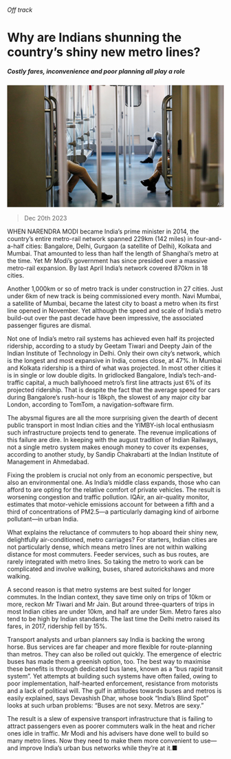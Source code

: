 ###### Off track

# Why are Indians shunning the country’s shiny new metro lines? 

##### Costly fares, inconvenience and poor planning all play a role 

![image](images/20231223_ASP003.jpg) 

> Dec 20th 2023 

WHEN NARENDRA MODI became India’s prime minister in 2014, the country’s entire metro-rail network spanned 229km (142 miles) in four-and-a-half cities: Bangalore, Delhi, Gurgaon (a satellite of Delhi), Kolkata and Mumbai. That amounted to less than half the length of Shanghai’s metro at the time. Yet Mr Modi’s government has since presided over a massive metro-rail expansion. By last April India’s network covered 870km in 18 cities.

Another 1,000km or so of metro track is under construction in 27 cities. Just under 6km of new track is being commissioned every month. Navi Mumbai, a satellite of Mumbai, became the latest city to boast a metro when its first line opened in November. Yet although the speed and scale of India’s metro build-out over the past decade have been impressive, the associated passenger figures are dismal.

Not one of India’s metro rail systems has achieved even half its projected ridership, according to a study by Geetam Tiwari and Deepty Jain of the Indian Institute of Technology in Delhi. Only their own city’s network, which is the longest and most expansive in India, comes close, at 47%. In Mumbai and Kolkata ridership is a third of what was projected. In most other cities it is in single or low double digits. In gridlocked Bangalore, India’s tech-and-traffic capital, a much ballyhooed metro’s first line attracts just 6% of its projected ridership. That is despite the fact that the average speed for cars during Bangalore’s rush-hour is 18kph, the slowest of any major city bar London, according to TomTom, a navigation-software firm. 

The abysmal figures are all the more surprising given the dearth of decent public transport in most Indian cities and the YIMBY-ish local enthusiasm such infrastructure projects tend to generate. The revenue implications of this failure are dire. In keeping with the august tradition of Indian Railways, not a single metro system makes enough money to cover its expenses, according to another study, by Sandip Chakrabarti at the Indian Institute of Management in Ahmedabad.

Fixing the problem is crucial not only from an economic perspective, but also an environmental one. As India’s middle class expands, those who can afford to are opting for the relative comfort of private vehicles. The result is worsening congestion and traffic pollution. IQAir, an air-quality monitor, estimates that motor-vehicle emissions account for between a fifth and a third of concentrations of PM2.5—a particularly damaging kind of airborne pollutant—in urban India. 

What explains the reluctance of commuters to hop aboard their shiny new, delightfully air-conditioned, metro carriages? For starters, Indian cities are not particularly dense, which means metro lines are not within walking distance for most commuters. Feeder services, such as bus routes, are rarely integrated with metro lines. So taking the metro to work can be complicated and involve walking, buses, shared autorickshaws and more walking.

A second reason is that metro systems are best suited for longer commutes. In the Indian context, they save time only on trips of 10km or more, reckon Mr Tiwari and Mr Jain. But around three-quarters of trips in most Indian cities are under 10km, and half are under 5km. Metro fares also tend to be high by Indian standards. The last time the Delhi metro raised its fares, in 2017, ridership fell by 15%. 

Transport analysts and urban planners say India is backing the wrong horse. Bus services are far cheaper and more flexible for route-planning than metros. They can also be rolled out quickly. The emergence of electric buses has made them a greenish option, too. The best way to maximise these benefits is through dedicated bus lanes, known as a “bus rapid transit system”. Yet attempts at building such systems have often failed, owing to poor implementation, half-hearted enforcement, resistance from motorists and a lack of political will. The gulf in attitudes towards buses and metros is easily explained, says Devashish Dhar, whose book “India’s Blind Spot” looks at such urban problems: “Buses are not sexy. Metros are sexy.”

The result is a slew of expensive transport infrastructure that is failing to attract passengers even as poorer commuters walk in the heat and richer ones idle in traffic. Mr Modi and his advisers have done well to build so many metro lines. Now they need to make them more convenient to use—and improve India’s urban bus networks while they’re at it.■


